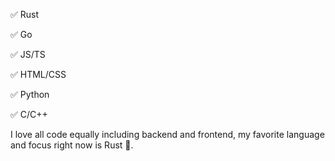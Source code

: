 ✅ Rust

✅ Go

✅ JS/TS

✅ HTML/CSS

✅ Python

✅ C/C++

I love all code equally including backend and frontend, my favorite language and focus right now is Rust 🦀.
